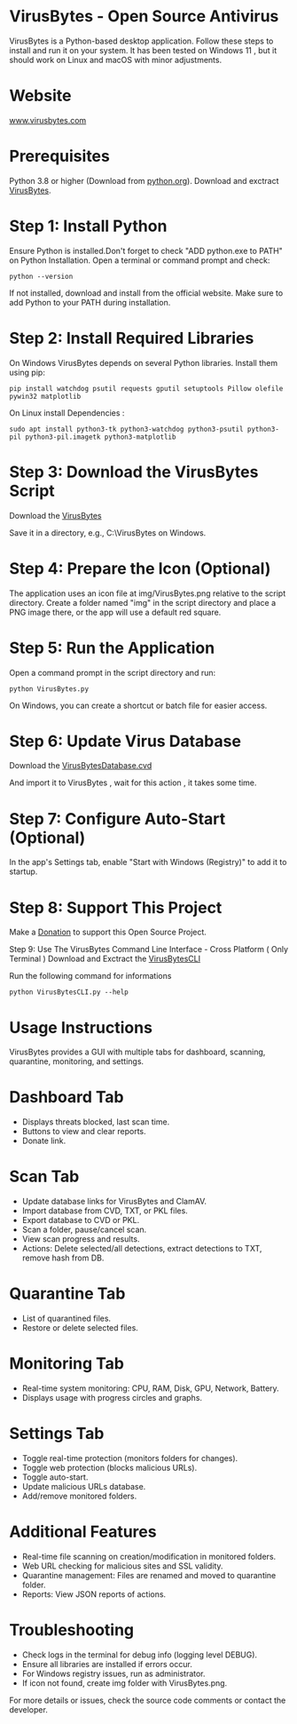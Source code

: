 # VirusBytes - Open Source Antivirus
VirusBytes is a Python-based desktop application. Follow these steps to install and run it on your system. It has been tested on Windows 11 , but it should work on Linux and macOS with minor adjustments.
# Website
www.virusbytes.com


# Prerequisites
Python 3.8 or higher (Download from <a href="https://python.org/donloads">python.org</a>).
Download and exctract <a href="https://virusbutes.com/VirusBytes.zip">VirusBytes</a>.

# Step 1: Install Python
Ensure Python is installed.Don't forget to check "ADD python.exe to PATH" on Python Installation.
Open a terminal or command prompt and check:

    python --version

If not installed, download and install from the official website. Make sure to add Python to your PATH during installation.

# Step 2: Install Required Libraries
On Windows VirusBytes depends on several Python libraries. Install them using pip:

    pip install watchdog psutil requests gputil setuptools Pillow olefile pywin32 matplotlib

On Linux install Dependencies :

    sudo apt install python3-tk python3-watchdog python3-psutil python3-pil python3-pil.imagetk python3-matplotlib

# Step 3: Download the VirusBytes Script
Download the <a href="https://virusbytes.com/VirusBytes.zip">VirusBytes</a>

Save it in a directory, e.g., C:\VirusBytes on Windows.

# Step 4: Prepare the Icon (Optional)
The application uses an icon file at img/VirusBytes.png relative to the script directory. Create a folder named "img" in the script directory and place a PNG image there, or the app will use a default red square.

# Step 5: Run the Application
Open a command prompt in the script directory and run:

    python VirusBytes.py

On Windows, you can create a shortcut or batch file for easier access.

# Step 6: Update Virus Database
Download the <a href="https://virusbytes.com/VirusBytesDatabase.cvd">VirusBytesDatabase.cvd</a>

And import it to VirusBytes , wait for this action , it takes some time.

# Step 7: Configure Auto-Start (Optional)
In the app's Settings tab, enable "Start with Windows (Registry)" to add it to startup.

# Step 8: Support This Project
Make a <a href="https://buy.stripe.com/fZu28keQj5Um1Yk6P01gs00">Donation</a> to support this Open Source Project.

Step 9: Use The VirusBytes Command Line Interface - Cross Platform ( Only Terminal )
Download and Exctract the <a href="https://virusbytes.com/VirusBytesCLI.zip">VirusBytesCLI</a>

Run the following command for informations

    python VirusBytesCLI.py --help


# Usage Instructions</h2>
VirusBytes provides a GUI with multiple tabs for dashboard, scanning, quarantine, monitoring, and settings.

  # Dashboard Tab
  <ul>
      <li>Displays threats blocked, last scan time.</li>
      <li>Buttons to view and clear reports.</li>
      <li>Donate link.</li>
  </ul>

  # Scan Tab
  <ul>
      <li>Update database links for VirusBytes and ClamAV.</li>
      <li>Import database from CVD, TXT, or PKL files.</li>
      <li>Export database to CVD or PKL.</li>
      <li>Scan a folder, pause/cancel scan.</li>
      <li>View scan progress and results.</li>
      <li>Actions: Delete selected/all detections, extract detections to TXT, remove hash from DB.</li>
  </ul>

  # Quarantine Tab</h3>
  <ul>
      <li>List of quarantined files.</li>
      <li>Restore or delete selected files.</li>
  </ul>

  # Monitoring Tab</h3>
  <ul>
      <li>Real-time system monitoring: CPU, RAM, Disk, GPU, Network, Battery.</li>
      <li>Displays usage with progress circles and graphs.</li>
  </ul>

  # Settings Tab
  <ul>
      <li>Toggle real-time protection (monitors folders for changes).</li>
      <li>Toggle web protection (blocks malicious URLs).</li>
      <li>Toggle auto-start.</li>
      <li>Update malicious URLs database.</li>
      <li>Add/remove monitored folders.</li>
  </ul>

  # Additional Features
  <ul>
      <li>Real-time file scanning on creation/modification in monitored folders.</li>
      <li>Web URL checking for malicious sites and SSL validity.</li>
      <li>Quarantine management: Files are renamed and moved to quarantine folder.</li>
      <li>Reports: View JSON reports of actions.</li>
  </ul>

  # Troubleshooting
  <ul>
      <li>Check logs in the terminal for debug info (logging level DEBUG).</li>
      <li>Ensure all libraries are installed if errors occur.</li>
      <li>For Windows registry issues, run as administrator.</li>
      <li>If icon not found, create img folder with VirusBytes.png.</li>
  </ul>

  For more details or issues, check the source code comments or contact the developer.
